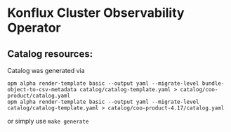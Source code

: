 # Konflux Cluster Observability Operator

## Catalog resources:
Catalog was generated via
```
opm alpha render-template basic --output yaml --migrate-level bundle-object-to-csv-metadata catalog/catalog-template.yaml > catalog/coo-product/catalog.yaml
opm alpha render-template basic --output yaml --migrate-level catalog/catalog-template.yaml > catalog/coo-product-4.17/catalog.yaml
```

or simply use `make generate`
